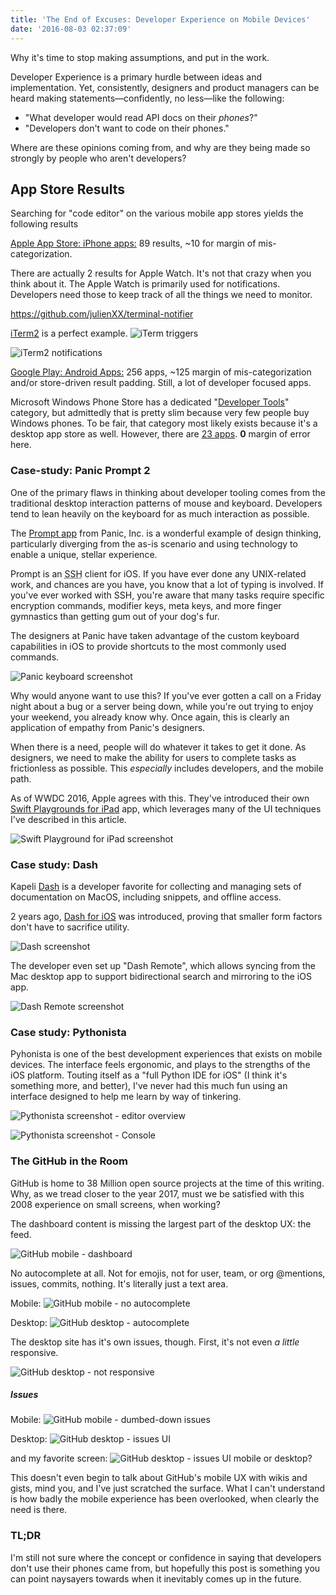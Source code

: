 ```yaml
---
title: 'The End of Excuses: Developer Experience on Mobile Devices'
date: '2016-08-03 02:37:09'
---
```


<p>Why it's time to stop making assumptions, and put in the work.</p>

Developer Experience is a primary hurdle between ideas and implementation. Yet, consistently, designers and product managers can be heard making statements—confidently, no less—like the following:

- "What developer would read API docs on their *phones*?"
- "Developers don't want to code on their phones."

Where are these opinions coming from, and why are they being made so strongly by people who aren't developers?

## App Store Results
Searching for "code editor" on the various mobile app stores yields the following results

[Apple App Store: iPhone apps:](https://itunes.apple.com/WebObjects/MZStore.woa/wa/search?submit=edit&mt=1&term=code%20editor#software) 89 results, ~10 for margin of mis-categorization.

There are actually 2 results for Apple Watch. It's not that crazy when you think about it. The Apple Watch is primarily used for notifications. Developers need those to keep track of all the things we need to monitor.

https://github.com/julienXX/terminal-notifier

[iTerm2](https://www.iterm2.com/features.html) is a perfect example.
![iTerm triggers](https://www.iterm2.com/img/screenshots/v2-screen-shots/triggers.png)

![iTerm2 notifications](https://www.iterm2.com/img/screenshots/v2-screen-shots/profiles_terminal.jpg)

[Google Play: Android Apps:](https://play.google.com/store/search?q=code%20editor&c=apps) 256 apps, ~125 margin of mis-categorization and/or store-driven result padding. Still, a lot of developer focused apps.

Microsoft Windows Phone Store has a dedicated "[Developer Tools](https://www.microsoft.com/en-us/store/most-popular/apps/mobile?cat1=developer%20tools)" category, but admittedly that is pretty slim because very few people buy Windows phones. To be fair, that category most likely exists because it's a desktop app store as well. However, there are [23 apps](https://www.microsoft.com/en-us/store/search/apps?q=%22code%20editor%22). **0** margin of error here.

### Case-study: Panic Prompt 2
One of the primary flaws in thinking about developer tooling comes from the traditional desktop interaction patterns of mouse and keyboard. Developers tend to lean heavily on the keyboard for as much interaction as possible.

The [Prompt app](https://panic.com/prompt/) from Panic, Inc. is a wonderful example of design thinking, particularly diverging from the as-is scenario and using technology to enable a unique, stellar experience.

Prompt is an <abbr title="secure shell">SSH</abbr> client for iOS. If you have ever done any UNIX-related work, and chances are you have, you know that a lot of typing is involved. If you've ever worked with SSH, you're aware that many tasks require specific encryption commands, modifier keys, meta keys, and more finger gymnastics than getting gum out of your dog's fur.

The designers at Panic have taken advantage of the custom keyboard capabilities in iOS to provide shortcuts to the most commonly used commands.

![Panic keyboard screenshot](https://cldup.com/CJk1Nk_oTz.png)

Why would anyone want to use this? If you've ever gotten a call on a Friday night about a bug or a server being down, while you're out trying to enjoy your weekend, you already know why. Once again, this is clearly an application of empathy from Panic's designers.

When there is a need, people will do whatever it takes to get it done. As designers, we need to make the ability for users to complete tasks as frictionless as possible. This *especially* includes developers, and the mobile path.

As of WWDC 2016, Apple agrees with this. They've introduced their own [Swift Playgrounds for iPad](https://developer.apple.com/swift/playgrounds/) app, which leverages many of the UI techniques I've described in this article.

![Swift Playground for iPad screenshot](https://developer.apple.com/library/prerelease/content/documentation/Xcode/Conceptual/swift_playgrounds_doc_format/Art/SP_learn_to_code_2x.png)

### Case study: Dash
Kapeli [Dash](https://kapeli.com/dash) is a developer favorite for collecting and managing sets of documentation on MacOS, including snippets, and offline access.

2 years ago, [Dash for iOS](https://itunes.apple.com/us/app/dash-api-docs/id935284832?mt=8) was introduced, proving that smaller form factors don't have to sacrifice utility.

![Dash screenshot](http://a3.mzstatic.com/us/r30/Purple20/v4/1f/0b/8e/1f0b8e48-418a-7426-9362-4712bed64f61/screen696x696.jpeg)

The developer even set up "Dash Remote", which allows syncing from the Mac desktop app to support bidirectional search and mirroring to the iOS app.

![Dash Remote screenshot](https://cldup.com/_Jl4u37D1J.png)

### Case study: Pythonista
Pyhonista is one of the best development experiences that exists on mobile devices. The interface feels ergonomic, and plays to the strengths of the iOS platform. Touting itself as a "full Python IDE for iOS" (I think it's something more, and better), I've never had this much fun using an interface designed to help me learn by way of tinkering.

![Pythonista screenshot - editor overview](http://omz-software.com/pythonista/images/screenshots/iPad04.jpg)

![Pythonista screenshot - Console](http://omz-software.com/pythonista/images/screenshots/Console2.jpg)

<h3 id="github">The GitHub in the Room</h3>
GitHub is home to 38 Million open source projects at the time of this writing. Why, as we tread closer to the year 2017, must we be satisfied with this 2008 experience on small screens, when working?

The dashboard content is missing the largest part of the desktop UX: the feed.

![GitHub mobile - dashboard](https://cldup.com/hZNhqn_xhi.png)

No autocomplete at all. Not for emojis, not for user, team, or org @mentions, issues, commits,  nothing. It's literally just a text area.

Mobile:
![GitHub mobile - no autocomplete](https://cldup.com/AVYNLtCGJZ.png)

Desktop:
![GitHub desktop - autocomplete](https://cldup.com/y02WeZ2x9a.png)

The desktop site has it's own issues, though. First, it's not even _a little_ responsive.

![GitHub desktop - not responsive](https://cldup.com/bnvv7hvGI6.png)

##### Issues
Mobile:
![GitHub mobile - dumbed-down issues](https://cldup.com/aCrtGGMcBi.png)

Desktop:
![GitHub desktop - issues UI](https://cldup.com/SNXjAg1KKh.png)

and my favorite screen:
![GitHub desktop - issues UI mobile or desktop?](https://cldup.com/iI9HSwt6wG.png)

This doesn't even begin to talk about GitHub's mobile UX with wikis and gists, mind you, and I've just scratched the surface. What I can't understand is how badly the mobile experience has been overlooked, when clearly the need is there.

### TL;DR
I'm still not sure where the concept or confidence in saying that developers don't use their phones came from, but hopefully this post is something you can point naysayers towards when it inevitably comes up in the future.





